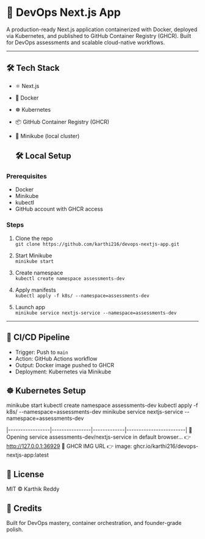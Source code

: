 # 🚀 DevOps Next.js App

A production-ready Next.js application containerized with Docker, deployed via Kubernetes, and published to GitHub Container Registry (GHCR). Built for DevOps assessments and scalable cloud-native workflows.

---

## 🛠️ Tech Stack

- ⚛️ Next.js
- 🐳 Docker
- ☸️ Kubernetes
- 📦 GitHub Container Registry (GHCR)
- 🧪 Minikube (local cluster)

  ## 🛠️ Local Setup

### Prerequisites
- Docker
- Minikube
- kubectl
- GitHub account with GHCR access

### Steps
1. Clone the repo  
   `git clone https://github.com/karthi216/devops-nextjs-app.git`

2. Start Minikube  
   `minikube start`

3. Create namespace  
   `kubectl create namespace assessments-dev`

4. Apply manifests  
   `kubectl apply -f k8s/ --namespace=assessments-dev`

5. Launch app  
   `minikube service nextjs-service --namespace=assessments-dev`


---

## 🔄 CI/CD Pipeline

- Trigger: Push to `main`
- Action: GitHub Actions workflow
- Output: Docker image pushed to GHCR
- Deployment: Kubernetes via Minikube

## ☸️ Kubernetes Setup
minikube start
kubectl create namespace assessments-dev
kubectl apply -f k8s/ --namespace=assessments-dev
minikube service nextjs-service --namespace=assessments-dev

|-----------------|----------------|-------------|------------------------|
🎉  Opening service assessments-dev/nextjs-service in default browser...
👉  http://127.0.0.1:36929
🎉 GHCR IMG URL
👉 image: ghcr.io/karthi216/devops-nextjs-app:latest

## 📜 License

MIT © Karthik Reddy

## 🙌 Credits

Built for DevOps mastery, container orchestration, and founder-grade polish.
